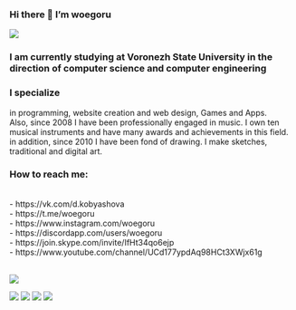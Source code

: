 ### Hi there 👋 I’m woegoru

![](https://komarev.com/ghpvc/?username=woegoru)

<h3> I am currently studying at Voronezh State University in the direction of computer science and computer engineering </h3>

<h3>I specialize</h3> in programming, website creation and web design, Games and Apps.
<br>Also, since 2008 I have been professionally engaged in music. I own ten musical instruments and have many awards and achievements in this field.
<br>in addition, since 2010 I have been fond of drawing. I make sketches, traditional and digital art.


<h3>How to reach me:</h3> 
<br> - https://vk.com/d.kobyashova
<br> - https://t.me/woegoru
<br> - https://www.instagram.com/woegoru
<br> - https://discordapp.com/users/woegoru
<br> - https://join.skype.com/invite/IfHt34qo6ejp
<br> - https://www.youtube.com/channel/UCd177ypdAq98HCt3XWjx61g
<br>
<br>



<div>

![](https://github-profile-summary-cards.vercel.app/api/cards/profile-details?username=woegoru&theme=solarized_dark) 

</div>

![](https://github-profile-summary-cards.vercel.app/api/cards/most-commit-language?username=woegoru&theme=solarized_dark)
![](https://github-profile-summary-cards.vercel.app/api/cards/repos-per-language?username=woegoru&theme=solarized_dark)
![](https://github-profile-summary-cards.vercel.app/api/cards/stats?username=woegoru&theme=solarized_dark)
![](https://github-profile-summary-cards.vercel.app/api/cards/productive-time?username=woegoru&theme=solarized_dark)


